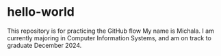# hello-world
This repository is for practicing the GitHub flow
My name is Michala. I am currently majoring in Computer Information Systems, and am on track to graduate December 2024.
